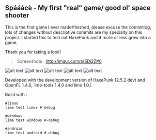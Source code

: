 ## Spááácè - My first "real" game/ good ol' space shooter

This is the first game I ever made/finished, please excuse the commitlog, lots of changes without descriptive commits are my specialty on this project.
I started this to test out HaxePunk and it more or less grew into a game.

Thank you for taking a look!

> Screenshots : http://imgur.com/a/5Dl2Z#0

![alt text](http://i.imgur.com/OW4HNjH.png "Title screen")
![alt text](http://i.imgur.com/udfZMew.png "First boss fight")
![alt text](http://i.imgur.com/usLbqhT.png "Beating the boss")
![alt text](http://i.imgur.com/61cdXXx.png "Death screen")
![alt text](http://i.imgur.com/hWzfrWs.png "Store page")

Developed with the development version of HaxePunk (2.5.2 dev) and OpenFL 1.4.0, lime-tools 1.4.0 and lime 1.0.1.

Build with :
```
#linux
lime test linux #-debug

#windows
lime test windows #-debug

#android
lime test android #-debug

